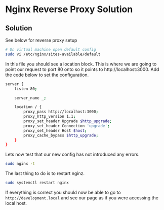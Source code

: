 # Nginx Reverse Proxy Solution

## Solution

See below for reverse proxy setup

```bash
# On virtual machine open default config
sudo vi /etc/nginx/sites-available/default
```

In this file you should see a location block. This is where we are going to point our request to port 80 onto so it points to http://localhost:3000. Add the code below to set the configuration.

```bash
server {
    listen 80;

    server_name _;

    location / {
        proxy_pass http://localhost:3000;
        proxy_http_version 1.1;
        proxy_set_header Upgrade $http_upgrade;
        proxy_set_header Connection 'upgrade';
        proxy_set_header Host $host;
        proxy_cache_bypass $http_upgrade;
    }
}

```

Lets now test that our new config has not introduced any errors.

```bash
sudo nginx -t
```

The last thing to do is to restart nginz.

```bash
sudo systemctl restart nginx
```

If everything is correct you should now be able to go to `http://development.local` and see our page as if you were accessing the local host.
